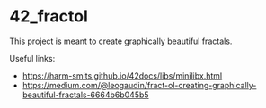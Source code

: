 # 42_fractol
This project is meant to create graphically beautiful fractals.

Useful links:
- https://harm-smits.github.io/42docs/libs/minilibx.html
- https://medium.com/@leogaudin/fract-ol-creating-graphically-beautiful-fractals-6664b6b045b5
